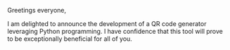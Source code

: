 Greetings everyone,

I am delighted to announce the development of a QR code generator leveraging Python programming. I have confidence that this tool will prove to be exceptionally beneficial for all of you.